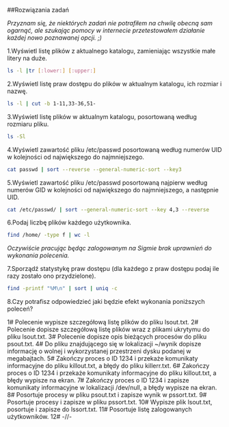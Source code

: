 ##Rozwiązania zadań

_Przyznam się, że niektórych zadań nie potrafiłem na chwilę obecną sam ogarnąć, ale szukając pomocy w internecie przetestowałem działanie każdej nowo poznawanej opcji. ;)_

1\.Wyświetl listę plików z aktualnego katalogu, zamieniając wszystkie małe litery na duże.

```sh
ls -l |tr [:lower:] [:upper:]
```

2\.Wyświetl listę praw dostępu do plików w aktualnym katalogu, ich rozmiar i nazwę.

```sh
ls -l | cut -b 1-11,33-36,51-
```

3\.Wyświetl listę plików w aktualnym katalogu, posortowaną według rozmiaru pliku.

```sh
ls -Sl
```

4\.Wyświetl zawartość pliku /etc/passwd posortowaną według numerów UID w kolejności od największego do najmniejszego.

```sh
cat passwd | sort --reverse --general-numeric-sort --key3
```

5\.Wyświetl zawartość pliku /etc/passwd posortowaną najpierw według numerów GID w kolejności od największego do najmniejszego, a następnie UID.

```sh
cat /etc/passwd/ | sort --general-numeric-sort --key 4,3 --reverse
```

6\.Podaj liczbę plików każdego użytkownika.

```sh
find /home/ -type f | wc -l
```

_Oczywiście pracując będąc zalogowanym na Sigmie brak uprawnień do wykonania polecenia._

7\.Sporządź statystykę praw dostępu (dla każdego z praw dostępu podaj ile razy zostało ono przydzielone).

```sh
find -printf "%M\n" | sort | uniq -c
```

8\.Czy potrafisz odpowiedzieć jaki będzie efekt wykonania poniższych poleceń?

1# Polecenie wypisze szczegółową listę plików do pliku lsout.txt.
2# Polecenie dopisze szczegółową listę plików wraz z plikami ukrytymu do pliku lsout.txt.
3# Polecenie dopisze opis bieżących procesów do pliku psout.txt.
4# Do pliku znajdującego się w lokalizacji ~/wynik dopisze informację o wolnej i wykorzystanej przestrzeni dysku podanej w megabajtach.
5# Zakończy proces o ID 1234 i przekaże komunikaty informacyjne do pliku killout.txt, a błędy do pliku killerr.txt.
6# Zakończy proces o ID 1234 i przekaże komunikaty informacyjne do pliku killout.txt, a błędy wypisze na ekran.
7# Zakończy proces o ID 1234 i zapisze komunikaty informacyjne w lokalizacji /dev/null, a błędy wypisze na ekran.
8# Posortuje procesy w pliku psout.txt i zapisze wynik w pssort.txt.
9# Posortuje procesy i zapisze w pliku pssort.txt.
10# Wypisze plik lsout.txt, posortuje i zapisze do lssort.txt.
11# Posortuje listę zalogowanych użytkowników.
12# -//-
